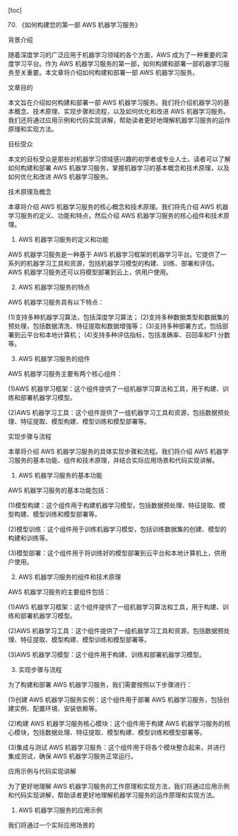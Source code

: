 
[toc]                    
                
                
70. 《如何构建您的第一部 AWS 机器学习服务》

背景介绍

随着深度学习的广泛应用于机器学习领域的各个方面，AWS 成为了一种重要的深度学习平台。作为 AWS 机器学习服务的第一部，如何构建和部署一部机器学习服务至关重要。本文章将介绍如何构建和部署一部 AWS 机器学习服务。

文章目的

本文旨在介绍如何构建和部署一部 AWS 机器学习服务。我们将介绍机器学习的基本概念、技术原理、实现步骤和流程，以及如何优化和改进 AWS 机器学习服务。我们还将通过应用示例和代码实现讲解，帮助读者更好地理解机器学习服务的运作原理和实现方法。

目标受众

本文的目标受众是那些对机器学习领域感兴趣的初学者或专业人士。读者可以了解如何构建和部署 AWS 机器学习服务，掌握机器学习的基本概念和技术原理，以及如何优化和改进 AWS 机器学习服务。

技术原理及概念

本章将介绍 AWS 机器学习服务的核心概念和技术原理。我们将先介绍 AWS 机器学习服务的定义、功能和特点，然后介绍 AWS 机器学习服务的核心组件和技术原理。

1. AWS 机器学习服务的定义和功能

AWS 机器学习服务是一种基于 AWS 机器学习框架的机器学习平台。它提供了一系列的机器学习工具和资源，包括机器学习模型的构建、训练、部署和评估。AWS 机器学习服务还可以将模型部署到云上，供用户使用。

2. AWS 机器学习服务的特点

AWS 机器学习服务具有以下特点：

(1)支持多种机器学习算法，包括深度学习算法；
(2)支持多种数据类型和数据集的预处理，包括数据清洗、特征提取和数据增强等；
(3)支持多种部署方式，包括部署到云平台和本地计算机；
(4)支持多种评估指标，包括准确率、召回率和F1 分数等。

3. AWS 机器学习服务的组件

AWS 机器学习服务主要有两个核心组件：

(1)AWS 机器学习框架：这个组件提供了一组机器学习算法和工具，用于构建、训练和部署机器学习模型。

(2)AWS 机器学习工具：这个组件提供了一组机器学习工具和资源，包括数据预处理、特征提取、模型构建、模型训练和模型部署等。

实现步骤与流程

本章将介绍 AWS 机器学习服务的具体实现步骤和流程。我们将介绍 AWS 机器学习服务的基本功能、组件和技术原理，并结合实际应用场景和代码实现讲解。

1. AWS 机器学习服务的基本功能

AWS 机器学习服务的基本功能包括：

(1)模型构建：这个组件用于构建机器学习模型，包括数据预处理、特征提取、模型构建、模型训练和模型部署等。

(2)模型训练：这个组件用于训练机器学习模型，包括训练数据集的创建、模型的构建和训练等。

(3)模型部署：这个组件用于将训练好的模型部署到云平台和本地计算机上，供用户使用。

2. AWS 机器学习服务的组件和技术原理

AWS 机器学习服务的主要组件包括：

(1)AWS 机器学习框架：这个组件提供了一组机器学习算法和工具，用于构建、训练和部署机器学习模型。

(2)AWS 机器学习工具：这个组件提供了一组机器学习工具和资源，包括数据预处理、特征提取、模型构建、模型训练和模型部署等。

(3)AWS 机器学习模型：这个组件用于构建、训练和部署机器学习模型。

3. 实现步骤与流程

为了构建和部署 AWS 机器学习服务，我们需要按照以下步骤进行：

(1)创建 AWS 机器学习服务实例：这个组件用于部署 AWS 机器学习服务，包括创建实例、配置环境、安装依赖等。

(2)构建 AWS 机器学习服务核心模块：这个组件用于构建 AWS 机器学习服务的核心模块，包括数据处理、特征提取、模型构建、模型训练和模型部署等。

(3)集成与测试 AWS 机器学习服务：这个组件用于将各个模块整合起来，并进行集成测试，确保 AWS 机器学习服务正常运行。

应用示例与代码实现讲解

为了更好地理解 AWS 机器学习服务的工作原理和实现方法，我们将通过应用示例和代码实现讲解，帮助读者更好地理解机器学习服务的运作原理和实现方法。

1. AWS 机器学习服务的应用示例

我们将通过一个实际应用场景的

